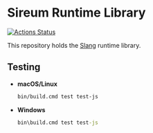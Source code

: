 # Sireum Runtime Library

[![Actions Status](https://github.com/sireum/runtime/workflows/CI/badge.svg)](https://github.com/sireum/runtime/actions)

This repository holds the [Slang](https://github.com/sireum/slang) runtime library.

## Testing

* **macOS/Linux**

  ```bash
  bin/build.cmd test test-js
  ```
  
* **Windows**

  ```cmd
  bin\build.cmd test test-js
  ```
